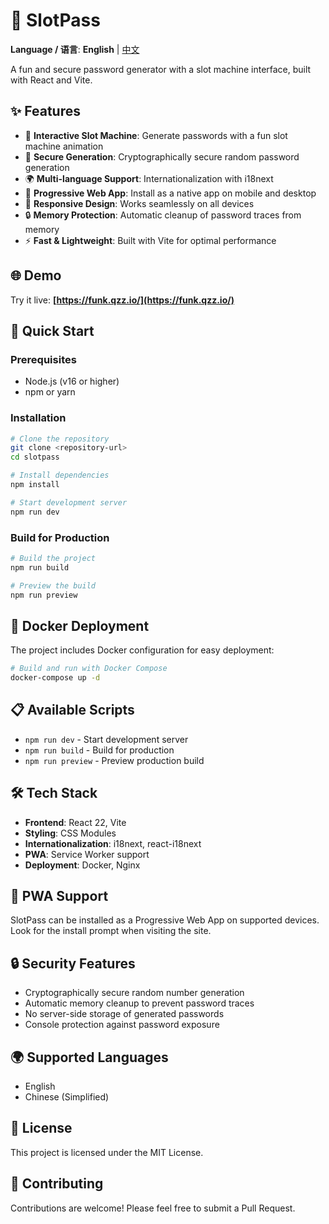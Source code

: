 # 🎰 SlotPass

**Language / 语言**: **English** | [中文](README_zh.md)

A fun and secure password generator with a slot machine interface, built with React and Vite.

## ✨ Features

- 🎰 **Interactive Slot Machine**: Generate passwords with a fun slot machine animation
- 🔐 **Secure Generation**: Cryptographically secure random password generation
- 🌍 **Multi-language Support**: Internationalization with i18next
- 📱 **Progressive Web App**: Install as a native app on mobile and desktop
- 🎨 **Responsive Design**: Works seamlessly on all devices
- 🔒 **Memory Protection**: Automatic cleanup of password traces from memory
- ⚡ **Fast & Lightweight**: Built with Vite for optimal performance

## 🌐 Demo

Try it live: **[https://funk.qzz.io/](https://funk.qzz.io/)**

## 🚀 Quick Start

### Prerequisites

- Node.js (v16 or higher)
- npm or yarn

### Installation

```bash
# Clone the repository
git clone <repository-url>
cd slotpass

# Install dependencies
npm install

# Start development server
npm run dev
```

### Build for Production

```bash
# Build the project
npm run build

# Preview the build
npm run preview
```

## 🐳 Docker Deployment

The project includes Docker configuration for easy deployment:

```bash
# Build and run with Docker Compose
docker-compose up -d
```

## 📋 Available Scripts

- `npm run dev` - Start development server
- `npm run build` - Build for production
- `npm run preview` - Preview production build

## 🛠️ Tech Stack

- **Frontend**: React 22, Vite
- **Styling**: CSS Modules
- **Internationalization**: i18next, react-i18next
- **PWA**: Service Worker support
- **Deployment**: Docker, Nginx

## 📱 PWA Support

SlotPass can be installed as a Progressive Web App on supported devices. Look for the install prompt when visiting the site.

## 🔒 Security Features

- Cryptographically secure random number generation
- Automatic memory cleanup to prevent password traces
- No server-side storage of generated passwords
- Console protection against password exposure

## 🌍 Supported Languages

- English
- Chinese (Simplified)

## 📄 License

This project is licensed under the MIT License.

## 🤝 Contributing

Contributions are welcome! Please feel free to submit a Pull Request.